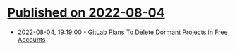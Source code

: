# [Published on 2022-08-04](index.md)

* [2022-08-04, 19:19:00](https://developers.slashdot.org/story/22/08/04/1919231/gitlab-plans-to-delete-dormant-projects-in-free-accounts?utm_source=rss1.0mainlinkanon&utm_medium=feed) - [GitLab Plans To Delete Dormant Projects in Free Accounts](https://developers.slashdot.org/story/22/08/04/1919231/gitlab-plans-to-delete-dormant-projects-in-free-accounts?utm_source=rss1.0mainlinkanon&utm_medium=feed)
